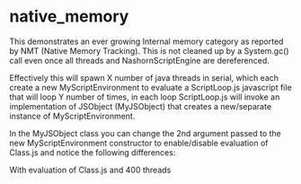 # native_memory

This demonstrates an ever growing Internal memory category as reported by NMT (Native Memory Tracking).  This is not cleaned up by a System.gc() call even once all threads and NashornScriptEngine are dereferenced.

Effectively this will spawn X number of java threads in serial, which each create a new MyScriptEnvironment to evaluate a ScriptLoop.js javascript file that will loop Y number of times, in each loop ScriptLoop.js will invoke an implementation of JSObject (MyJSObject) that creates a new/separate instance of MyScriptEnvironment.

In the MyJSObject class you can change the 2nd argument passed to the new MyScriptEnvironment constructor to enable/disable evaluation of Class.js and notice the following differences:

With evaluation of Class.js and 400 threads
